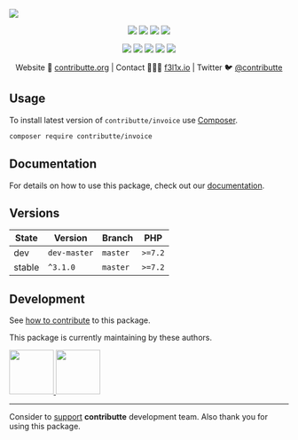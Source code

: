![](https://heatbadger.now.sh/github/readme/contributte/invoice/)

<p align=center>
    <a href="https://github.com/contributte/invoice/actions"><img src="https://badgen.net/github/checks/contributte/invoice"></a>
    <a href="https://coveralls.io/r/contributte/invoice"><img src="https://badgen.net/coveralls/c/github/contributte/invoice"></a>
    <a href="https://packagist.org/packages/contributte/invoice"><img src="https://badgen.net/packagist/dm/contributte/invoice"></a>
    <a href="https://packagist.org/packages/contributte/invoice"><img src="https://badgen.net/packagist/v/contributte/invoice"></a>
</p>
<p align=center>
    <a href="https://packagist.org/packages/contributte/invoice"><img src="https://badgen.net/packagist/php/contributte/invoice"></a>
    <a href="https://github.com/contributte/invoice"><img src="https://badgen.net/github/license/contributte/invoice"></a>
    <a href="https://bit.ly/ctteg"><img src="https://badgen.net/badge/support/gitter/cyan"></a>
    <a href="https://bit.ly/cttfo"><img src="https://badgen.net/badge/support/forum/yellow"></a>
    <a href="https://contributte.org/partners.html"><img src="https://badgen.net/badge/sponsor/donations/F96854"></a>
</p>

<p align=center>
    Website 🚀 <a href="https://contributte.org">contributte.org</a> | Contact 👨🏻‍💻 <a href="https://f3l1x.io">f3l1x.io</a> | Twitter 🐦 <a href="https://twitter.com/contributte">@contributte</a>
</p>

## Usage

To install latest version of `contributte/invoice` use [Composer](https://getcomposer.org).

```bash
composer require contributte/invoice
```

## Documentation

For details on how to use this package, check out our [documentation](.docs).

## Versions

| State       | Version       | Branch   | PHP     |
|-------------|---------------|----------|---------|
| dev         | `dev-master`  | `master` | `>=7.2` |
| stable      | `^3.1.0`      | `master` | `>=7.2` |

## Development

See [how to contribute](https://contributte.org/contributing.html) to this package.

This package is currently maintaining by these authors.

<a href="https://github.com/f3l1x">
    <img width="80" height="80" src="https://avatars2.githubusercontent.com/u/538058?v=3&s=80">
</a>
<a href="https://github.com/MartkCz">
    <img width="80" height="80" src="https://avatars2.githubusercontent.com/u/10145362?v=3&s=80">
</a>

-----

Consider to [support](https://contributte.org/partners.html) **contributte** development team.
Also thank you for using this package.
